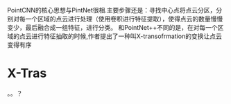 PointCNN的核心思想与PintNet很相.主要步骤还是：寻找中心点将点云分区，分别对每一个区域的点云进行处理（使用卷积进行特征提取），使得点云的数量慢慢变少，最后融合成一组特征，进行分类。
和PointNet++不同的是，在对每一个区域的点云进行特征抽取的时候,作者提出了一种叫X-transofrmation的变换让点云变得有序
# X-Tras
。。？

